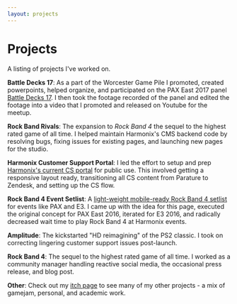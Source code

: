 ```yaml
---
layout: projects
---
```

# Projects

A listing of projects I've worked on.

**Battle Decks 17**: As a part of the Worcester Game Pile I promoted, created powerpoints, helped organize, and participated on the PAX East 2017 panel [Battle Decks 17](https://www.youtube.com/watch?v=j6O_Jqb7EFE). I then took the footage recorded of the panel and edited the footage into a video that I promoted and released on Youtube for the meetup.

**Rock Band Rivals**: The expansion to _Rock Band 4_ the sequel to the highest rated game of all time. I helped maintain Harmonix's CMS backend code by resolving bugs, fixing issues for existing pages, and launching new pages for the studio.

**Harmonix Customer Support Portal**: I led the effort to setup and prep [Harmonix's current CS portal](https://harmonix.zendesk.com/hc/en-us) for public use. This involved getting a responsive layout ready, transitioning all CS content from Parature to Zendesk, and setting up the CS flow.

**Rock Band 4 Event Setlist**: A [light-weight mobile-ready Rock Band 4 setlist](https://events.harmonixmusic.com/) for events like PAX and E3. I came up with the idea for this page, executed the original concept for PAX East 2016, iterated for E3 2016, and radically decreased wait time to play Rock Band 4 at Harmonix events.

**Amplitude**: The kickstarted "HD reimagining" of the PS2 classic. I took on correcting lingering customer support issues post-launch.

**Rock Band 4**: The sequel to the highest rated game of all time. I worked as a community manager handling reactive social media, the occasional press release, and blog post.

**Other**: Check out my [itch page](http://www.thecianrice.itch.io) to see many of my other projects - a mix of gamejam, personal, and academic work.
